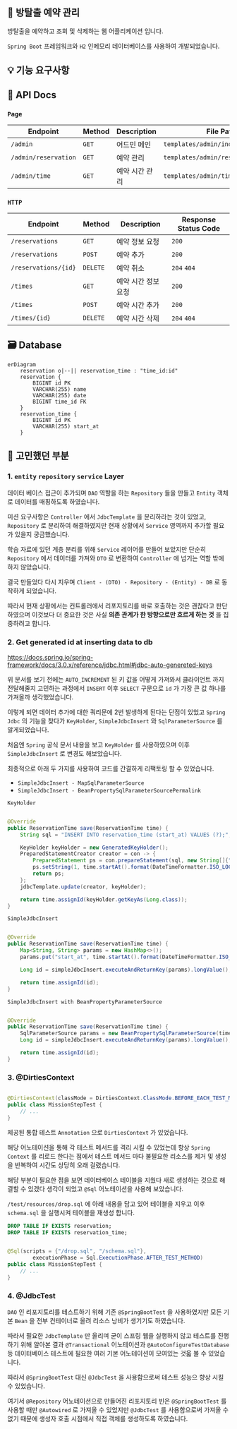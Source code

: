 ## 🏃 방탈출 예약 관리

방탈출을 예약하고 조회 및 삭제하는 웹 어플리케이션 입니다.

`Spring Boot` 프레임워크와 `H2` 인메모리 데이터베이스를 사용하여 개발되었습니다.

## 💡 기능 요구사항

## 🎫 API Docs

### `Page`

| Endpoint             | Method | Description | File Path                          |
|----------------------|:-------|-------------|------------------------------------|
| `/admin`             | `GET`  | 어드민 메인      | `templates/admin/index.html`       |
| `/admin/reservation` | `GET`  | 예약 관리       | `templates/admin/reservation.html` |
| `/admin/time`        | `GET`  | 예약 시간 관리    | `templates/admin/time.html`        |

### `HTTP`

| Endpoint             | Method   | Description | Response Status Code |
|----------------------|:---------|-------------|----------------------|
| `/reservations`      | `GET`    | 예약 정보 요청    | `200`                |
| `/reservations`      | `POST`   | 예약 추가       | `200`                |
| `/reservations/{id}` | `DELETE` | 예약 취소       | `204` `404`          |
| `/times`             | `GET`    | 예약 시간 정보 요청 | `200`                |
| `/times`             | `POST`   | 예약 시간 추가    | `200`                |
| `/times/{id}`        | `DELETE` | 예약 시간 삭제    | `204` `404`          |

## 🗃️ Database

``` mermaid
erDiagram
    reservation o|--|| reservation_time : "time_id:id"
    reservation {
        BIGINT id PK
        VARCHAR(255) name
        VARCHAR(255) date
        BIGINT time_id FK
    }
    reservation_time {
        BIGINT id PK
        VARCHAR(255) start_at
    }
```

## 🧐 고민했던 부분

### 1. `entity` `repository` `service` Layer

데이터 베이스 접근이 추가되며 `DAO` 역할을 하는 `Repository` 들을 만들고 `Entity` 객체로 데이터를 매핑하도록 하였습니다.

미션 요구사항은 `Controller` 에서 `JdbcTemplate` 을 분리하라는 것이 있었고, `Repository` 로 분리하여 해결하였지만 현재 상황에서 `Service` 영역까지 추가할 필요가 있을지
궁금했습니다.

학습 자료에 있던 계층 분리를 위해 `Service` 레이어를 만들어 보았지만 단순히 `Repository` 에서 데이터를 가져와 `DTO` 로 변환하여 `Controller` 에 넘기는 역할 밖에 하지 않았습니다.

결국 만들었다 다시 지우며 `Client - (DTO) - Repository - (Entity) - DB` 로 동작하게 되었습니다.

따라서 현재 상황에서는 컨트롤러에서 리포지토리를 바로 호출하는 것은 괜찮다고 판단하였으며 이것보다 더 중요한 것은 사실 **의존 관계가 한 방향으로만 흐르게 하는 것** 을 집중하려고 합니다.

### 2. Get generated id at inserting data to db

https://docs.spring.io/spring-framework/docs/3.0.x/reference/jdbc.html#jdbc-auto-genereted-keys

위 문서를 보기 전에는 `AUTO_INCREMENT` 된 키 값을 어떻게 가져와서 클라이언트 까지 전달해줄지 고민하는 과정에서 `INSERT` 이후 `SELECT` 구문으로 `id` 가 가장 큰 값 하나를 가져올까
생각했었습니다.

이렇게 되면 데이터 추가에 대한 쿼리문에 2번 발생하게 된다는 단점이 있었고 `Spring Jdbc` 의 기능을 찾다가 `KeyHolder`, `SimpleJdbcInsert`
와 `SqlParameterSource` 를 알게되었습니다.

처음엔 `Spring` 공식 문서 내용을 보고 `KeyHolder` 를 사용하였으며 이후 `SimpleJdbcInsert` 로 변경도 해보았습니다.

최종적으로 아래 두 가지를 사용하여 코드를 간결하게 리팩토링 할 수 있었습니다.

- `SimpleJdbcInsert - MapSqlParameterSource`
- `SimpleJdbcInsert - BeanPropertySqlParameterSourcePermalink`

`KeyHolder`

```java

@Override
public ReservationTime save(ReservationTime time) {
    String sql = "INSERT INTO reservation_time (start_at) VALUES (?);";

    KeyHolder keyHolder = new GeneratedKeyHolder();
    PreparedStatementCreator creator = con -> {
        PreparedStatement ps = con.prepareStatement(sql, new String[]{"id"});
        ps.setString(1, time.startAt().format(DateTimeFormatter.ISO_LOCAL_TIME));
        return ps;
    };
    jdbcTemplate.update(creator, keyHolder);

    return time.assignId(keyHolder.getKeyAs(Long.class));
}
```

`SimpleJdbcInsert`

```java

@Override
public ReservationTime save(ReservationTime time) {
    Map<String, String> params = new HashMap<>();
    params.put("start_at", time.startAt().format(DateTimeFormatter.ISO_LOCAL_TIME));

    Long id = simpleJdbcInsert.executeAndReturnKey(params).longValue();

    return time.assignId(id);
}
```

`SimpleJdbcInsert with BeanPropertyParameterSource`

```java

@Override
public ReservationTime save(ReservationTime time) {
    SqlParameterSource params = new BeanPropertySqlParameterSource(time);
    Long id = simpleJdbcInsert.executeAndReturnKey(params).longValue();

    return time.assignId(id);
}
```

### 3. @DirtiesContext

```java

@DirtiesContext(classMode = DirtiesContext.ClassMode.BEFORE_EACH_TEST_METHOD)
public class MissionStepTest {
    // ...
}
```

제공된 통합 테스트 `Annotation` 으로 `DirtiesContext` 가 있었습니다.

해당 어노테이션을 통해 각 테스트 메서드를 격리 시킬 수 있었는데 항상 `Spring Context` 를 리로드 한다는 점에서 테스트 메서드 마다 불필요한 리소스를 제거 및 생성을 반복하여 시간도 상당히 오래
걸렸습니다.

해당 부분이 필요한 점을 보면 데이터베이스 테이블을 지웠다 새로 생성하는 것으로 해결할 수 있겠다 생각이 되었고 `@Sql` 어노테이션을 사용해 보았습니다.

`/test/resources/drop.sql` 에 아래 내용을 담고 있어 테이블을 지우고 이후 `schema.sql` 을 실행시켜 테이블을 재생성 합니다.

```sql
DROP TABLE IF EXISTS reservation;
DROP TABLE IF EXISTS reservation_time;
```

```java

@Sql(scripts = {"/drop.sql", "/schema.sql"},
        executionPhase = Sql.ExecutionPhase.AFTER_TEST_METHOD)
public class MissionStepTest {
    // ...
}
```

### 4. @JdbcTest

`DAO` 인 리포지토리를 테스트하기 위해 기존 `@SpringBootTest` 을 사용하였지만 모든 기본 `Bean` 을 전부 컨테이너로 올려 리소스 낭비가 생기기도 하였습니다.

따라서 필요한 `JdbcTemplate` 만 올리며 굳이 스프링 웹을 실행하지 않고 테스트를 진행하기 위해 알아본 결과 `@Transactional` 어노테이션과 `@AutoConfigureTestDatabase`
등 데이터베이스 테스트에 필요한 여러 기본 어노테이션이 모여있는 것읇 볼 수 있었습니다.

따라서 `@SpringBootTest` 대신 `@JdbcTest` 을 사용함으로써 테스트 성능으 향상 시킬 수 있었습니다.

여기서 `@Repository` 어노테이션으로 만들어진 리포지토리 빈은 `@SpringBootTest` 를 사용할 때만 `@Autowired` 로 가져올 수 있었지만 `@JdbcTest` 를 사용함으로써 가져올 수
없기 때문에 생성자 호출 시점에서 직접 객체를 생성하도록 하였습니다.
